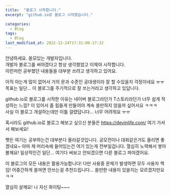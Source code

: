 ```yaml
---
title:  "블로그 시작합니다."
excerpt: "github.io로 블로그 시작했습니다."

categories:
  - Blog
tags:
  - Blog
last_modified_at: 2022-12-24T17:31:00-17:32
---
```

  
안녕하세요. 쓸모있는 개발자입니다.  
개발자 블로그를 써야겠다고 항상 생각했었고 이제야 시작합니다.  
이런저런 공부했던 내용들을 대부분 쓰려고 생각하고 있어요.   
  
아직 아는게 많이 없어서 거의 문과 수준인 공대생이라 잘 할 수있을지 걱정이네요 ㅠㅠ 목표는 일단... 이 블로그를 주기적으로 잘 쓰는거라고 생각하고 있답니다.  
   
github.io로 블로그를 시작한 이유는 네이버 블로그라던가 T스토리라던가 너무 쉽게 작성하는 느낌? 이 있어서 좀 힘들게 만들어야 계속 쓸만하지 않을까 싶어서요 ㅋㅋㅋ  
사실 이 블로그 개설하는데만 이틀 걸렸답니다... 너무 어려워요 ㅠㅠ  

혹시라도 github.io로 블로그 해보고 싶으신 분들은 https://devinlife.com/ 여기 가셔서 해보세요!

쨋든 여기는 공부하는건 대부분다 올라갈것입니다. 공모전이나 대회같은거도 올리면 좋겠네요~ 아마 제 머리속에 들어있는건 여기 있는게 전부일겁니다. 열심히 노력해서 쌓아볼께요! 일상적인건 일단... 여기다 써보고 안되겠으면 다른 블로그 파야겠어요.  
  
이 블로그의 모든 내용은 활용가능합니다! 다만 사용중 문제가 발생하면 모두 사용자 책임! 어중간하게 쓸꺼면 안쓰는걸 추천드립니다... 쓸만한 내용이 있을지는 모르겠지만요 ㅋㅋ  
  
열심히 살께요! 나 자신 화이팅~~~  


